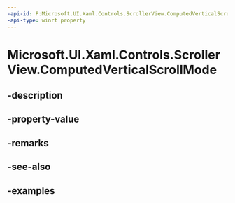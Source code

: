 ```yaml
---
-api-id: P:Microsoft.UI.Xaml.Controls.ScrollerView.ComputedVerticalScrollMode
-api-type: winrt property
---
```


<!-- Property syntax.
public ScrollerScrollMode ComputedVerticalScrollMode { get; }
-->

# Microsoft.UI.Xaml.Controls.ScrollerView.ComputedVerticalScrollMode

## -description

## -property-value

## -remarks

## -see-also

## -examples

